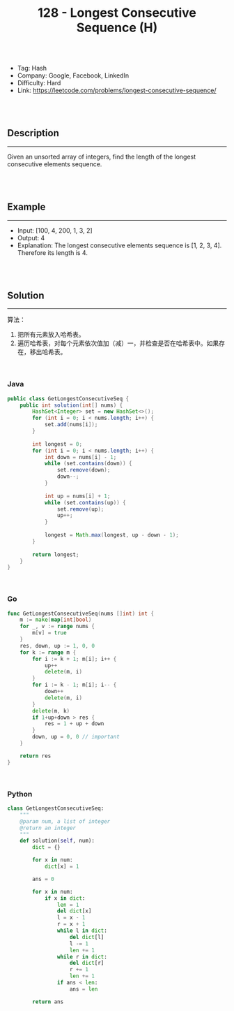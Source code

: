 # <center>128 - Longest Consecutive Sequence (H)</center> 



<br></br>

* Tag: Hash
* Company: Google, Facebook, LinkedIn
* Difficulty: Hard
* Link: https://leetcode.com/problems/longest-consecutive-sequence/

<br></br>



## Description
----
Given an unsorted array of integers, find the length of the longest consecutive elements sequence.

<br></br>



## Example
----
- Input: [100, 4, 200, 1, 3, 2]
- Output: 4
- Explanation: The longest consecutive elements sequence is [1, 2, 3, 4]. Therefore its length is 4.

<br></br>



## Solution
----
算法：
1. 把所有元素放入哈希表。
2. 遍历哈希表，对每个元素依次值加（减）一，并检查是否在哈希表中。如果存在，移出哈希表。

<br>


### Java
```java
public class GetLongestConsecutiveSeq {
	public int solution(int[] nums) {
        HashSet<Integer> set = new HashSet<>();
        for (int i = 0; i < nums.length; i++) {
            set.add(nums[i]);
        }
        
        int longest = 0;
        for (int i = 0; i < nums.length; i++) {
            int down = nums[i] - 1;
            while (set.contains(down)) {
                set.remove(down);
                down--;
            }
            
            int up = nums[i] + 1;
            while (set.contains(up)) {
                set.remove(up);
                up++;
            }
            
            longest = Math.max(longest, up - down - 1);
        }
        
        return longest;
    }
}
```

<br>


### Go
```go
func GetLongestConsecutiveSeq(nums []int) int {
	m := make(map[int]bool)
	for _, v := range nums {
		m[v] = true
	}
	res, down, up := 1, 0, 0
	for k := range m {
		for i := k + 1; m[i]; i++ {
			up++
			delete(m, i)
		}
		for i := k - 1; m[i]; i-- {
			down++
			delete(m, i)
		}
		delete(m, k)
		if 1+up+down > res {
			res = 1 + up + down
		}
		down, up = 0, 0 // important
	}

	return res
}
```

<br>


### Python
```python
class GetLongestConsecutiveSeq:
    """
    @param num, a list of integer
    @return an integer
    """
    def solution(self, num):
        dict = {}

        for x in num:
            dict[x] = 1

        ans = 0

        for x in num:
            if x in dict:
                len = 1
                del dict[x]
                l = x - 1
                r = x + 1
                while l in dict:
                    del dict[l]
                    l -= 1
                    len += 1
                while r in dict:
                    del dict[r]
                    r += 1
                    len += 1
                if ans < len:
                    ans = len

        return ans
```
